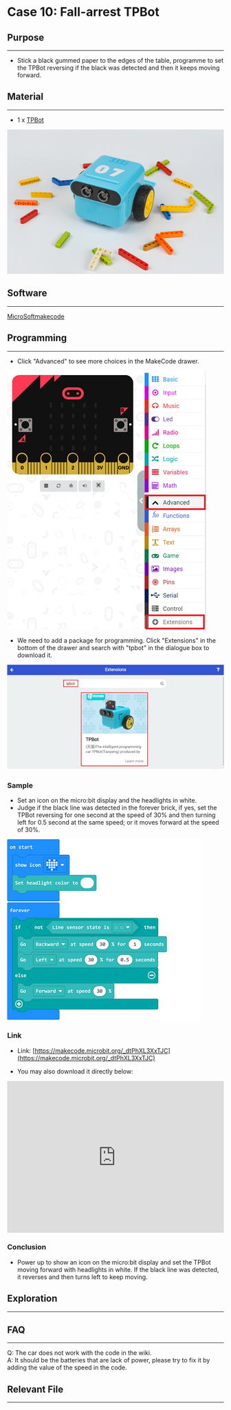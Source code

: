 # Case 10: Fall-arrest TPBot

## Purpose
---
- Stick a black gummed paper to the edges of the table, programme to set the TPBot reversing if the black was detected and then it keeps moving forward.  

## Material
---

- 1 x [TPBot](https://item.taobao.com/item.htm?spm=a1z10.5-c-s.w4002-18602834185.41.68d15ccfBFHNPy&id=618758535761)

![](./images/TPBot_tianpeng_case_01_01.png)

## Software
---
[MicroSoftmakecode](https://makecode.microbit.org/#)


## Programming
---


- Click "Advanced" to see more choices in the MakeCode drawer. 

![](./images/TPBot_tianpeng_case_01_02.png)

- We need to add a package for programming. Click "Extensions" in the bottom of the drawer and search with "tpbot" in the dialogue box to download it.  

![](./images/TPBot_tianpeng_case_01_03.png)

### Sample
- Set an icon on the micro:bit display and the headlights in white. 
- Judge if the black line was detected in the forever brick, if yes, set the TPBot reversing for one second at the speed of 30% and then turning left for 0.5 second at the same speed; or it moves forward at the speed of 30%. 

![](./images/TPBot_tianpeng_case_10_04.png)

### Link
- Link: [https://makecode.microbit.org/_dtPhXL3XxTJC](https://makecode.microbit.org/_dtPhXL3XxTJC)

- You may also download it directly below: 

<div style="position:relative;height:0;padding-bottom:70%;overflow:hidden;"><iframe style="position:absolute;top:0;left:0;width:100%;height:100%;" src="https://makecode.microbit.org/#pub:_dtPhXL3XxTJC" frameborder="0" sandbox="allow-popups allow-forms allow-scripts allow-same-origin"></iframe></div>  


### Conclusion

- Power up to show an icon on the micro:bit display and set the TPBot moving forward with headlights in white.  If the black line was detected, it reverses and then turns left to keep moving. 

## Exploration
---


## FAQ
---
Q: The car does not work with the code in the wiki.     
A: It should be the batteries that are lack of power, please try to fix it by adding the value of the speed in the code. 


## Relevant File
---


